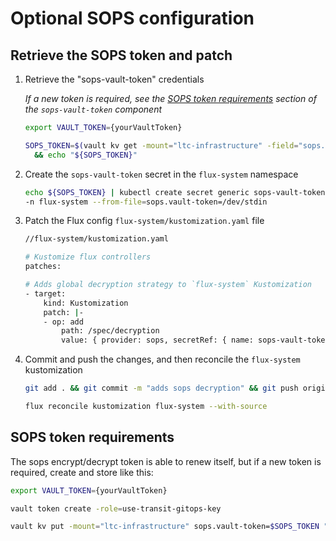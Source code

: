 # Optional SOPS configuration

## Retrieve the SOPS token and patch

1. Retrieve the "sops-vault-token" credentials

    *If a new token is required, see the [SOPS token requirements](../../components/sops-vault-token/NOTES.md) section of the `sops-vault-token` component*

    ```bash
    export VAULT_TOKEN={yourVaultToken}

    SOPS_TOKEN=$(vault kv get -mount="ltc-infrastructure" -field="sops.vault-token" "flux/sops-vault-token") \
      && echo "${SOPS_TOKEN}"
    ```

1. Create the `sops-vault-token` secret in the `flux-system` namespace

    ```bash
    echo ${SOPS_TOKEN} | kubectl create secret generic sops-vault-token \
    -n flux-system --from-file=sops.vault-token=/dev/stdin
    ```

1. Patch the Flux config `flux-system/kustomization.yaml` file

    ```bash
    //flux-system/kustomization.yaml

    # Kustomize flux controllers
    patches:

    # Adds global decryption strategy to `flux-system` Kustomization
    - target:
        kind: Kustomization
        patch: |-
        - op: add
            path: /spec/decryption
            value: { provider: sops, secretRef: { name: sops-vault-token }}
    ```

1. Commit and push the changes, and then reconcile the `flux-system` kustomization

    ```bash
    git add . && git commit -m "adds sops decryption" && git push origin/main

    flux reconcile kustomization flux-system --with-source
    ```

## SOPS token requirements

The sops encrypt/decrypt token is able to renew itself, but if a new token is required, create and store like this:

  ```bash
  export VAULT_TOKEN={yourVaultToken}

  vault token create -role=use-transit-gitops-key

  vault kv put -mount="ltc-infrastructure" sops.vault-token=$SOPS_TOKEN "flux/sops-vault-token"
  ```
